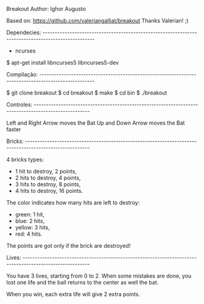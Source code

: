Breakout
Author: Ighor Augusto

Based on: https://github.com/valeriangalliat/breakout
Thanks Valerian! ;)

Dependecies: ---------------------------------------------------------------------------------------------------

- ncurses

$ apt-get install libncurses5 libncurses5-dev

Compilação: ----------------------------------------------------------------------------------------------------

$ git clone breakout
$ cd breakout
$ make
$ cd bin
$ ./breakout

Controles: -----------------------------------------------------------------------------------------------------

Left and Right Arrow moves the Bat
Up and Down Arrow moves the Bat faster

Bricks: --------------------------------------------------------------------------------------------------------

4 bricks types:

- 1 hit to destroy, 2 points,
- 2 hits to destroy, 4 points,
- 3 hits to destroy, 8 points,
- 4 hits to destroy, 16 points.

The color indicates how many hits are left to destroy:

- green:	1 hit,
- blue:		2 hits,
- yellow:	3 hits,
- red:		4 hits.

The points are got only if the brick are destroyed!

Lives: ---------------------------------------------------------------------------------------------------------

You have 3 lives, starting from 0 to 2. When some mistakes
are done, you lost one life and the ball returns to the
center as well the bat.

When you win, each extra life will give 2 extra points.
